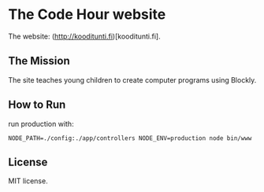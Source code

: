 The Code Hour website
=====================
The website: (http://kooditunti.fi)[kooditunti.fi].

The Mission
-----------
The site teaches young children to create computer programs using Blockly.

How to Run
----------
run production with:
```
NODE_PATH=./config:./app/controllers NODE_ENV=production node bin/www
```

License
-------
MIT license.
